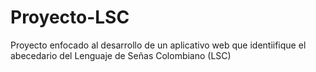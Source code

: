 <h1>Proyecto-LSC</h1>
Proyecto enfocado al desarrollo de un aplicativo web que identiifique el abecedario del Lenguaje de Señas Colombiano (LSC)
